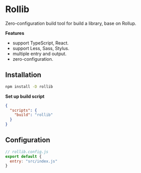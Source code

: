 # Rollib

Zero-configuration build tool for build a library, base on Rollup.

**Features**

- support TypeScript, React.
- support Less, Sass, Stylus.
- multiple entry and output.
- zero-configuration.

## Installation

```sh
npm install -D rollib
```

**Set up build script**

```json
{
  "scripts": {
    "build": "rollib"
  }
}
```

## Configuration

```javascript
// rollib.config.js
export default {
  entry: "src/index.js"
}
```